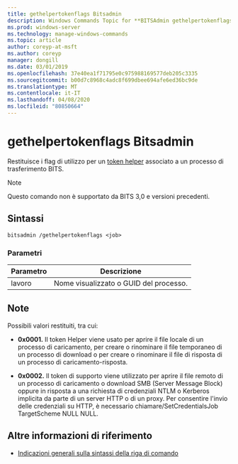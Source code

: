 ```yaml
---
title: gethelpertokenflags Bitsadmin
description: Windows Commands Topic for **BITSAdmin gethelpertokenflags**, che restituisce i flag di utilizzo per un token Helper associato a un processo di trasferimento BITS.
ms.prod: windows-server
ms.technology: manage-windows-commands
ms.topic: article
author: coreyp-at-msft
ms.author: coreyp
manager: dongill
ms.date: 03/01/2019
ms.openlocfilehash: 37e40ea1f71795e0c975988169577deb205c3335
ms.sourcegitcommit: b00d7c8968c4adc8f699dbee694afe6ed36bc9de
ms.translationtype: MT
ms.contentlocale: it-IT
ms.lasthandoff: 04/08/2020
ms.locfileid: "80850664"
---
```

# <a name="bitsadmin-gethelpertokenflags"></a>gethelpertokenflags Bitsadmin

Restituisce i flag di utilizzo per un [token helper](https://docs.microsoft.com/windows/win32/bits/helper-tokens-for-bits-transfer-jobs) associato a un processo di trasferimento BITS.

> [!NOTE]
> Questo comando non è supportato da BITS 3,0 e versioni precedenti.

## <a name="syntax"></a>Sintassi

```
bitsadmin /gethelpertokenflags <job>
```

### <a name="parameters"></a>Parametri

| Parametro | Descrizione |
| -------------- | -------------- |
| lavoro | Nome visualizzato o GUID del processo. |

## <a name="remarks"></a>Note

Possibili valori restituiti, tra cui:

- **0x0001.** Il token Helper viene usato per aprire il file locale di un processo di caricamento, per creare o rinominare il file temporaneo di un processo di download o per creare o rinominare il file di risposta di un processo di caricamento-risposta.

- **0x0002.** Il token di supporto viene utilizzato per aprire il file remoto di un processo di caricamento o download SMB (Server Message Block) oppure in risposta a una richiesta di credenziali NTLM o Kerberos implicita da parte di un server HTTP o di un proxy. Per consentire l'invio delle credenziali su HTTP, è necessario chiamare/SetCredentialsJob TargetScheme NULL NULL.

## <a name="additional-references"></a>Altre informazioni di riferimento

- [Indicazioni generali sulla sintassi della riga di comando](command-line-syntax-key.md)
